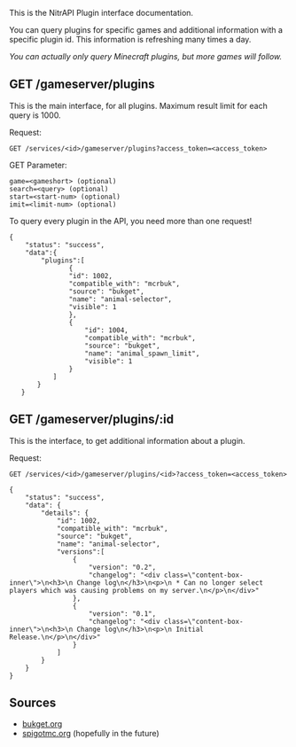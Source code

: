 This is the NitrAPI Plugin interface documentation.

You can query plugins for specific games and additional information with a specific plugin id.
This information is refreshing many times a day.

*You can actually only query Minecraft plugins, but more games will follow.*

## GET /gameserver/plugins

This is the main interface, for all plugins.
Maximum result limit for each query is 1000.

Request:
```
GET /services/<id>/gameserver/plugins?access_token=<access_token>
```

GET Parameter:
```
game=<gameshort> (optional)
search=<query> (optional)
start=<start-num> (optional)
imit=<limit-num> (optional)
```

To query every plugin in the API, you need more than one request!

```
{
    "status": "success",
    "data":{
        "plugins":[
               {
               "id": ​1002,
               "compatible_with": "mcrbuk",
               "source": "bukget",
               "name": "animal-selector",
               "visible": ​1
               },
               {
                   "id": ​1004,
                   "compatible_with": "mcrbuk",
                   "source": "bukget",
                   "name": "animal_spawn_limit",
                   "visible": ​1
               }
           ]
       }
   }
```
   
## GET /gameserver/plugins/:id

This is the interface, to get additional information about a plugin. 

Request:
```
GET /services/<id>/gameserver/plugins/<id>?access_token=<access_token>
```

```
{
    "status": "success",
    "data": {
        "details": {
            "id": ​1002,
            "compatible_with": "mcrbuk",
            "source": "bukget",
            "name": "animal-selector",
            "versions":[
                {
                    "version": "0.2",
                    "changelog": "<div class=\"content-box-inner\">\n<h3>\n Change log\n</h3>\n<p>\n * Can no longer select players which was causing problems on my server.\n</p>\n</div>"
                },
                {
                    "version": "0.1",
                    "changelog": "<div class=\"content-box-inner\">\n<h3>\n Change log\n</h3>\n<p>\n Initial Release.\n</p>\n</div>"
                }
            ]
        }
    }
}
```

## Sources

* [bukget.org](http://bukget.org/)
* [spigotmc.org](https://www.spigotmc.org/) (hopefully in the future)